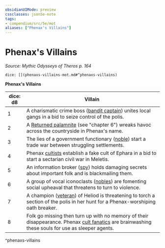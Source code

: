 ```yaml
---
obsidianUIMode: preview
cssclasses: json5e-note
tags:
- compendium/src/5e/mot
aliases: ["Phenax's Villains"]
---
```

# Phenax's Villains
*Source: Mythic Odysseys of Theros p. 164* 

`dice: [](phenaxs-villains-mot.md#^phenaxs-villains)`

**Phenax's Villains**

| dice: d8 | Villain |
|----------|---------|
| 1 | A charismatic crime boss ([bandit captain](/2-Mechanics/CLI/bestiary/humanoid/bandit-captain.md)) unites local gangs in a bid to seize control of the polis. |
| 2 | A [Returned palamnite](/2-Mechanics/CLI/bestiary/undead/returned-palamnite-mot.md) (see "chapter 6") wreaks havoc across the countryside in Phenax's name. |
| 3 | The lies of a government functionary ([noble](/2-Mechanics/CLI/bestiary/humanoid/noble.md)) start a trade war between struggling settlements. |
| 4 | Phenax [cultists](/2-Mechanics/CLI/bestiary/humanoid/cultist.md) establish a fake cult of Ephara in a bid to start a sectarian civil war in Meletis. |
| 5 | An information broker ([spy](/2-Mechanics/CLI/bestiary/humanoid/spy.md)) holds damaging secrets about important folk and is blackmailing them. |
| 6 | A group of vocal iconoclasts ([nobles](/2-Mechanics/CLI/bestiary/humanoid/noble.md)) are fomenting social upheaval that threatens to turn to violence. |
| 7 | A champion ([veteran](/2-Mechanics/CLI/bestiary/humanoid/veteran.md)) of Heliod is threatening to torch a section of the polis in her hunt for a Phenax-worshiping oath breaker. |
| 8 | Folk go missing then turn up with no memory of their disappearance. Phenax [cult fanatics](/2-Mechanics/CLI/bestiary/humanoid/cult-fanatic.md) are brainwashing these souls for use as sleeper agents. |
^phenaxs-villains